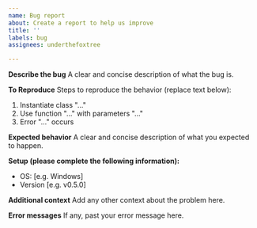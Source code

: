 ```yaml
---
name: Bug report
about: Create a report to help us improve
title: ''
labels: bug
assignees: underthefoxtree

---
```


**Describe the bug**
A clear and concise description of what the bug is.

**To Reproduce**
Steps to reproduce the behavior (replace text below):
1. Instantiate class "..."
2. Use function "..." with parameters "..."
3. Error "..." occurs

**Expected behavior**
A clear and concise description of what you expected to happen.

**Setup (please complete the following information):**
 - OS: [e.g. Windows]
 - Version [e.g. v0.5.0]

**Additional context**
Add any other context about the problem here.

**Error messages**
If any, past your error message here.
